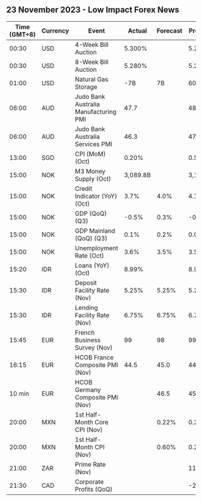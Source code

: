 ## 23 November 2023 - Low Impact Forex News

| Time (GMT+8) | Currency | Event | Actual | Forecast | Previous |
|------|----------|-------|--------|----------|----------|
| 00:30 | USD | 4-Week Bill Auction | 5.300% |  | 5.290% |
| 00:30 | USD | 8-Week Bill Auction | 5.280% |  | 5.280% |
| 01:00 | USD | Natural Gas Storage | -7B | 7B | 60B |
| 06:00 | AUD | Judo Bank Australia Manufacturing PMI | 47.7 |  | 48.2 |
| 06:00 | AUD | Judo Bank Australia Services PMI | 46.3 |  | 47.9 |
| 13:00 | SGD | CPI (MoM) (Oct) | 0.20% |  | 0.50% |
| 15:00 | NOK | M3 Money Supply (Oct) | 3,089.8B |  | 3,111.2B |
| 15:00 | NOK | Credit Indicator (YoY) (Oct) | 3.7% | 4.0% | 4.1% |
| 15:00 | NOK | GDP (QoQ) (Q3) | -0.5% | 0.3% | -0.5% |
| 15:00 | NOK | GDP Mainland (QoQ) (Q3) | 0.1% | 0.2% | 0.0% |
| 15:00 | NOK | Unemployment Rate (Oct) | 3.6% | 3.5% | 3.5% |
| 15:20 | IDR | Loans (YoY) (Oct) | 8.99% |  | 8.96% |
| 15:30 | IDR | Deposit Facility Rate (Nov) | 5.25% | 5.25% | 5.25% |
| 15:30 | IDR | Lending Facility Rate (Nov) | 6.75% | 6.75% | 6.75% |
| 15:45 | EUR | French Business Survey (Nov) | 99 | 98 | 99 |
| 16:15 | EUR | HCOB France Composite PMI (Nov) | 44.5 | 45.0 | 44.6 |
| 10 min | EUR | HCOB Germany Composite PMI (Nov) |  | 46.5 | 45.9 |
| 20:00 | MXN | 1st Half-Month Core CPI (Nov) |  | 0.22% | 0.24% |
| 20:00 | MXN | 1st Half-Month CPI (Nov) |  | 0.60% | 0.24% |
| 21:00 | ZAR | Prime Rate (Nov) |  |  | 11.75% |
| 21:30 | CAD | Corporate Profits (QoQ) |  |  | -2.0% |
